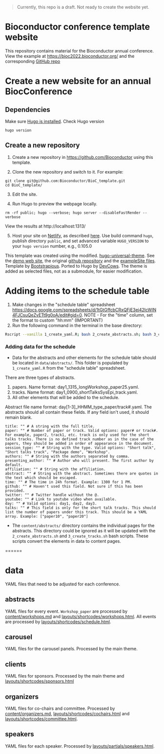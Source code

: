 
> Currently, this repo is a draft. Not ready to create the website yet.

# Bioconductor conference template website

This repository contains material for the Bioconductor annual conference. 
View the example at https://bioc2022.bioconductor.org/ and the corresponding
[GitHub repo](https://github.com/Bioconductor/BioC2022)

# Create a new website for an annual BiocConference

## Dependencies

Make sure [Hugo is installed](https://gohugo.io/getting-started/installing/).
Check Hugo version

```shell
hugo version
```

## Create a new repository

1. Create a new repository in https://github.com/Bioconductor using this
template.

2. Clone the new repository and switch to it. For example:

```shell
git clone git@github.com:Bioconductor/BioC_template.git
cd BioC_template/
```

3. Edit the site.

4. Run Hugo to preview the webpage locally.

```shell
rm -rf public; hugo --verbose; hugo server --disableFastRender --verbose
```

View the results at http://localhost:1313/

5. Host your site on [Netlify](https://www.netlify.com/), 
as described [here](https://bookdown.org/yihui/blogdown/netlify.html). 
Use build command `hugo`, publish directory `public`,
and set advanced variable `HUGO_VERSION` to your `hugo version` number,
e.g., 0.105.0

This template was created using the modified.
[hugo-universal-theme](https://github.com/devcows/hugo-universal-theme).
See the [demo web site](https://themes.gohugo.io/theme/hugo-universal-theme/),
the original [github repository](https://github.com/devcows/hugo-universal-theme)
and the [exampleSite files](https://github.com/devcows/hugo-universal-theme/tree/master/exampleSite).
Template by [Bootstrapious](https://bootstrapious.com/p/universal-business-e-commerce-template).
Ported to Hugo by [DevCows](https://github.com/devcows/hugo-universal-theme).
The theme is added as selected files, not as a submodule, for easier modification.

# Adding items to the schedule table

1. Make changes in the "schedule table" spreadsheet https://docs.google.com/spreadsheets/d/1tGtGffcbCRxQFjE3ej42IcWlN4FJCsuQeZvETt9g0oA/edit#gid=0. NOTE - For the "time" column, set the format to custom "hh:mm" (IMPORTANT)
2. Run the following command in the terminal in the base directory:
```bash
Rscript --vanilla 1_create_yaml.R; bash 2_create_abstracts.sh; bash 3_create_tracks.sh
```

### Adding data for the schedule

+ Data for the abstracts and other elements for the schedule table should be located in `data/abstracts/`. This folder is populated by `1_create_yaml.R` from the "schedule table" spreadsheet.

There are three types of abstracts.

1. papers. Name format: day1_1315_longWorkshop_paper25.yaml. 
2. tracks. Name format: day1_0900_shortTalksSysEpi_track.yaml.
3. All other elements that will be added to the schedule.

Abstract file name format: day[1-3]_HHMM_type_paper/track#.yaml. 
The abstracts should all contain these fields. If any field isn't used, it should remain blank. 

```
title: "" # A string with the full title.
paper: "" # Number of paper or track. Valid options: paper# or track#. For example, paper2, track1, etc. track is only used for the short talks tracks. There is no defined track number as in the case of the papers, they should be added in order of appearance in the document.
session_type: "" # String with the type. Valid options: "Short talk", "Short talks track", "Package demo", "Workshop".
authors: "" # String with the authors separated by comma.
presenting_author: "" # Author who will present. The first author by default.
affiliation: "" # String with the affiliation.
abstract: "" # String with the abstract. Sometimes there are quotes in the text which should be escaped.
time: "" # The time in 24h format. Example: 1300 for 1 PM.
github: "" # Haven't used this field. Not sure if this has been provided.
twitter: "" # Twitter handle without the @.
youtube: "" # Link to youtube video when available.
day: "" # Valid options: day1, day2, day3.
talks: "" # This field is only for the short talk tracks. This should list the number of papers under this track. This should be a YAML array. Example: ["paper10", "paper20"]
```

+ The `content/abstracts/` directory contains the individual pages for the
abstracts. This directory could be ignored as it will be updated with
the `2_create_abstracts.sh` and `3_create_tracks.sh` bash scripts. These scripts
convert the elements in data to content pages.

======

# data

YAML files that need to be adjusted for each conference. 

## abstracts

YAML files for every event. `Workshop_paper` are processed by [content/workshops.md](content/workshops.md) and [layouts/shortcodes/workshops.html](layouts/shortcodes/workshops.html). All events are processed by [layouts/shortcodes/schedule.html](layouts/shortcodes/schedule.html).

## carousel

YAML files for the carousel panels. Processed by the main theme.

## clients

YAML files for sponsors. Processed by the main theme and [layouts/shortcodes/sponsors.html](layouts/shortcodes/sponsors.html)

## organizers

YAML files for co-chairs and committee. Processed by [content/organizers.md](content/organizers.md), [layouts/shortcodes/cochairs.html](layouts/shortcodes/cochairs.html) and [layouts/shortcodes/committee.html](layouts/shortcodes/committee.html).

## speakers

YAML files for each speaker. Processed by [layouts/partials/speakers.html](layouts/partials/speakers.html).

